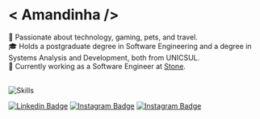 # &#60; Amandinha /&#62;

<div>🌸 Passionate about technology, gaming, pets, and travel.</div>
<div>🎓 Holds a postgraduate degree in Software Engineering and a degree in Systems Analysis and Development, both from UNICSUL.</div>
<div>💚 Currently working as a Software Engineer at <a href="https://www.stone.com.br" target="_blank">Stone</a>.</div>
<br />

![Skills](https://go-skill-icons.vercel.app/api/icons?i=cs,dotnet,azure,docker,kubernetes,datadog,sonarqube,git,sqlserver,mongodb,redis,html,css&titles=true)

[![Linkedin Badge](https://img.shields.io/badge/-Linkedin-14181c?style=for-the-badge&logo=Linkedin&logoColor=0a66c2&link=https://www.linkedin.com/in/amandasdn/)](https://www.linkedin.com/in/amandasdn/)
[![Instagram Badge](https://img.shields.io/badge/-Instagram-14181c?style=for-the-badge&logo=Instagram&logoColor=d83268&link=https://www.instagram.com/mands.q/)](https://www.instagram.com/mands.q/)
[![Instagram Badge](https://img.shields.io/badge/-letterboxd-14181c?style=for-the-badge&logo=letterboxd&logoColor=green&link=https://letterboxd.com/amandasdn/)](https://letterboxd.com/amandasdn/)
